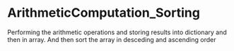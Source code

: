 # ArithmeticComputation_Sorting
Performing the arithmetic operations and storing results into dictionary and then in array. And then sort the array in desceding and ascending order
